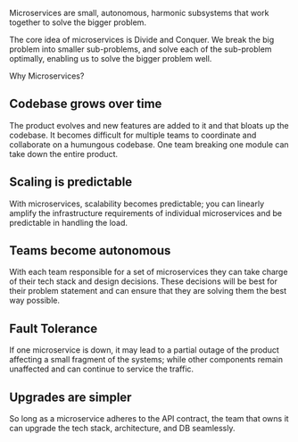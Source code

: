 Microservices are small, autonomous, harmonic subsystems that work together to solve the bigger problem.

The core idea of microservices is Divide and Conquer. We break the big problem into smaller sub-problems, and solve each of the sub-problem optimally, enabling us to solve the bigger problem well.

Why Microservices?

## Codebase grows over time

The product evolves and new features are added to it and that bloats up the codebase. It becomes difficult for multiple teams to coordinate and collaborate on a humungous codebase. One team breaking one module can take down the entire product.

## Scaling is predictable

With microservices, scalability becomes predictable; you can linearly amplify the infrastructure requirements of individual microservices and be predictable in handling the load.

## Teams become autonomous

With each team responsible for a set of microservices they can take charge of their tech stack and design decisions. These decisions will be best for their problem statement and can ensure that they are solving them the best way possible.

## Fault Tolerance

If one microservice is down, it may lead to a partial outage of the product affecting a small fragment of the systems; while other components remain unaffected and can continue to service the traffic.

## Upgrades are simpler

So long as a microservice adheres to the API contract, the team that owns it can upgrade the tech stack, architecture, and DB seamlessly.